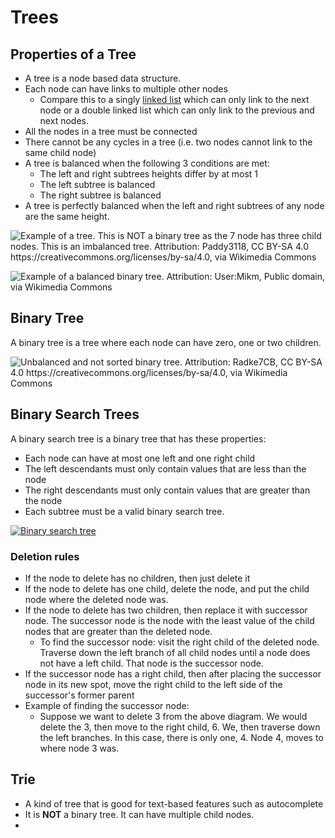 # Trees

## Properties of a Tree

* A tree is a node based data structure.&#x20;
* Each node can have links to multiple other nodes&#x20;
  * Compare this to a singly [linked list](linked-list.md) which can only link to the next node or a double linked list which can only link to the previous and next nodes.
* All the nodes in a tree must be connected
* There cannot be any cycles in a tree (i.e. two nodes cannot link to the same child node)
* A tree is balanced when the following 3 conditions are met:
  * The left and right subtrees heights differ by at most 1
  * The left subtree is balanced
  * The right subtree is balanced
* A tree is perfectly balanced when the left and right subtrees of any node are the same height.

![Example of a tree. This is NOT a binary tree as the 7 node has three child nodes. This is an imbalanced tree. Attribution: Paddy3118, CC BY-SA 4.0 https://creativecommons.org/licenses/by-sa/4.0, via Wikimedia Commons](https://upload.wikimedia.org/wikipedia/commons/5/5f/Tree\_\(computer\_science\).svg)

![Example of a balanced binary tree. Attribution: User:Mikm, Public domain, via Wikimedia Commons](https://upload.wikimedia.org/wikipedia/commons/0/06/AVLtreef.svg)

## Binary Tree

A binary tree is a tree where each node can have zero, one or two children.

![Unbalanced and not sorted binary tree. Attribution: Radke7CB, CC BY-SA 4.0 https://creativecommons.org/licenses/by-sa/4.0, via Wikimedia Commons](https://upload.wikimedia.org/wikipedia/commons/5/5e/Binary\_tree\_v2.svg)

## Binary Search Trees

A binary search tree is a binary tree that has these properties:

* Each node can have at most one left and one right child
* The left descendants must only contain values that are less than the node
* The right descendants must only contain values that are greater than the node
* Each subtree must be a valid binary search tree.

[![Binary search tree](https://upload.wikimedia.org/wikipedia/commons/thumb/d/da/Binary\_search\_tree.svg/256px-Binary\_search\_tree.svg.png)](https://commons.wikimedia.org/wiki/File:Binary\_search\_tree.svg)

### Deletion rules

* If the node to delete has no children, then just delete it
* If the node to delete has one child, delete the node, and put the child node where the deleted node was.
* If the node to delete has two children, then replace it with successor node. The successor node is the node with the least value of the child nodes that are greater than the deleted node.&#x20;
  * To find the successor node: visit the right child of the deleted node. Traverse down the left branch of all child nodes until a node does not have a left child. That node is the successor node.
* If the successor node has a right child, then after placing the successor node in its new spot, move the right child to the left side of the successor's former parent
* Example of finding the successor node:
  * Suppose we want to delete 3 from the above diagram. We would delete the 3, then move to the right child, 6. We, then traverse down the left branches. In this case, there is only one, 4. Node 4, moves to where node 3 was.&#x20;

## Trie

* A kind of tree that is good for text-based features such as autocomplete
* It is **NOT** a binary tree. It can have multiple child nodes.
*

